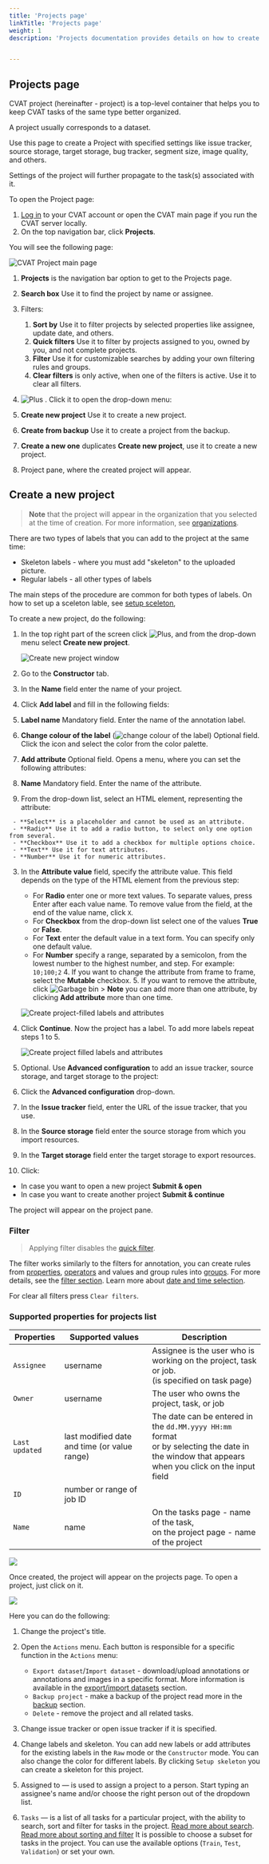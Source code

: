 ```yaml
---
title: 'Projects page'
linkTitle: 'Projects page'
weight: 1
description: 'Projects documentation provides details on how to create the CVAT project, load the CVAT project from a backup, and navigate through the project.'


---
```


## Projects page

CVAT project (hereinafter - project) is a top-level container that helps you to keep CVAT tasks of the same type better organized.

A project usually corresponds to a dataset.

Use this page to create a Project with specified settings like issue tracker, source storage, target storage, bug tracker, segment size, image quality, and others.

Settings of the project will further propagate to the task(s) associated with it.

To open the Project page:

1. [Log in](https://app.cvat.ai/) to your CVAT account or open the CVAT main page if you run the CVAT server locally.
2. On the top navigation bar, click **Projects**.

You will see the following page:


![CVAT Project main page](/images/cvat-project-main-page.png)



1. **Projects** is the navigation bar option to get to the Projects page.
2. **Search box** Use it to find the project by name or assignee.
3. Filters:
   1. **Sort by** Use it to filter projects by selected properties like assignee, update date, and others.
   2. **Quick filters** Use it to filter by projects assigned to you, owned by you, and not complete projects.
   3. **Filter** Use it for customizable searches by adding your own filtering rules and groups.
   4. **Clear filters** is only active, when one of the filters is active. Use it to clear all filters.

4. ![Plus](/images/plus.png) . Click it to open the drop-down menu:

  1. **Create new project** Use it to create a new project.
  2. **Create from backup** Use it to create a project from the backup.
5. **Create a new one** duplicates **Create new project**, use it to create a new project.
6. Project pane, where the created project will appear.


## Create a new project



> **Note** that the project will appear in the organization that you selected at the time of creation.
> For more information, see [organizations](/docs/manual/advanced/organization/).

There are two types of labels that you can add to the project at the same time:

- Skeleton labels - where you must add "skeleton" to the uploaded picture.
- Regular labels - all other types of labels

The main steps of the procedure are common for both types of labels.
On how to set up a sceleton lable, see [setup sceleton](#setup-sceleton-extention),

To create a new project, do the following:

1. In the top right part of the screen click ![Plus](/images/plus.png), and from the drop-down menu select **Create new project**.

   ![Create new project window](/images/create_new_project.png)

2. Go to the **Constructor** tab.
3. In the **Name** field enter the name of your project.
4. Click **Add label** and fill in the following fields:

  1. **Label name** Mandatory field. Enter the name of the annotation label.
  2. **Change colour of the label** (![change colour of the label](/images/color-field.png)) Optional field. Click the icon and select the color from the color palette.
  3. **Add attribute** Optional field. Opens a menu, where you can set the following attributes:

   1. **Name** Mandatory field. Enter the name of the attribute.
   2. From the drop-down list, select an HTML element, representing the attribute:

     - **Select** is a placeholder and cannot be used as an attribute.
     - **Radio** Use it to add a radio button, to select only one option from several.
     - **Checkbox** Use it to add a checkbox for multiple options choice.
     - **Text** Use it for text attributes.
     - **Number** Use it for numeric attributes.
   3. In the **Attribute value** field, specify the attribute value. This field depends on the type of the HTML element from the previous step:

      - For **Radio** enter one or more text values. To separate values, press Enter after each value name. To remove value from the field, at the end of the value name, click `X`.
      - For **Checkbox** from the drop-down list select one of the values **True** or **False**.
      - For **Text** enter the default value in a text form. You can specify only one default value.
      - For **Number** specify a range, separated by a semicolon, from the lowest number to the highest number, and step.  For example: `10;100;2`
    4. If you want to change the attribute from frame to frame, select the **Mutable** checkbox.
    5. If you want to remove the attribute, click ![Garbage bin](/images/garbage-bin.png)
    > **Note** you can add more than one attribute, by clicking **Add attribute**  more than one time.

      ![Create project-filled labels and attributes](/images/create_new_project_01.png)
5. Click **Continue**. Now the project has a label. To add more labels repeat steps 1 to 5.

   ![Create project filled labels and attributes](/images/create_new_project_02.png)

6. Optional. Use **Advanced configuration** to add an issue tracker, source storage, and target storage to the project:

  1. Click the **Advanced configuration** drop-down.
  2. In the **Issue tracker** field, enter the URL of the issue tracker, that you use.
  3. In the **Source storage** field enter the source storage from which you import resources.
  4. In the **Target storage** field enter the target storage to export resources.
7. Click:
  - In case you want to open a new project **Submit & open**
  - In case you want to create another project **Submit & continue**

The project will appear on the project pane.



### Filter

> Applying filter disables the [quick filter][quick-filters].

The filter works similarly to the filters for annotation,
you can create rules from [properties](#supported-properties-for-projects-list),
[operators][operators] and values and group rules into [groups][groups].
For more details, see the [filter section][create-filter].
Learn more about [date and time selection][data-and-time].

For clear all filters press `Clear filters`.

### Supported properties for projects list

| Properties     | Supported values                             | Description                                 |
| -------------- | -------------------------------------------- | ------------------------------------------- |
| `Assignee`     | username                                     | Assignee is the user who is working on the project, task or job. <br>(is specified on task page) |
| `Owner`        | username                                     | The user who owns the project, task, or job |
| `Last updated` | last modified date and time (or value range) | The date can be entered in the `dd.MM.yyyy HH:mm` format <br>or by selecting the date in the window that appears <br>when you click on the input field |
| `ID`           | number or range of job ID                    |                                             |
| `Name`         | name                                         | On the tasks page - name of the task,<br> on the project page - name of the project |



![](/images/image191.jpg)

Once created, the project will appear on the projects page. To open a project, just click on it.

![](/images/image192_mapillary_vistas.jpg)

Here you can do the following:

1. Change the project's title.
1. Open the `Actions` menu. Each button is responsible for a specific function in the `Actions` menu:
   - `Export dataset`/`Import dataset` - download/upload annotations or annotations and images in a specific format.
     More information is available in the [export/import datasets](/docs/manual/advanced/export-import-datasets/)
     section.
   - `Backup project` - make a backup of the project read more in the [backup](/docs/manual/advanced/backup/) section.
   - `Delete` - remove the project and all related tasks.
1. Change issue tracker or open issue tracker if it is specified.
1. Change labels and skeleton.
   You can add new labels or add attributes for the existing labels in the `Raw` mode or the `Constructor` mode.
   You can also change the color for different labels.
   By clicking `Setup skeleton` you can create a skeleton for this project.

1. Assigned to — is used to assign a project to a person.
   Start typing an assignee's name and/or choose the right person out of the dropdown list.
1. `Tasks` — is a list of all tasks for a particular project, with the ability to search,
   sort and filter for tasks in the project.
   [Read more about search](/docs/manual/advanced/search/).
   [Read more about sorting and filter](/docs/manual/advanced/filter/#sort-and-filter-projects-tasks-and-jobs)
It is possible to choose a subset for tasks in the project. You can use the available options
(`Train`, `Test`, `Validation`) or set your own.

[create-filter]: /docs/manual/advanced/filter/#create-a-filter
[operators]: /docs/manual/advanced/filter/#supported-operators-for-properties
[groups]: /docs/manual/advanced/filter/#groups
[data-and-time]: /docs/manual/advanced/filter#date-and-time-selection
[sorting]: /docs/manual/advanced/filter/#sort-by
[quick-filters]: /docs/manual/advanced/filter/#quick-filters